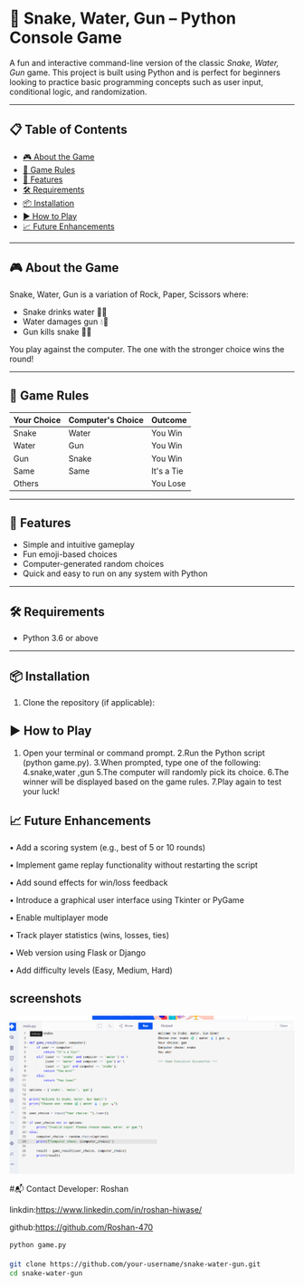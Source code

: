 # 🐍 Snake, Water, Gun – Python Console Game

A fun and interactive command-line version of the classic *Snake, Water, Gun* game. This project is built using Python and is perfect for beginners looking to practice basic programming concepts such as user input, conditional logic, and randomization.

---

## 📋 Table of Contents

- [🎮 About the Game](#-about-the-game)
- [🧠 Game Rules](#-game-rules)
- [🚀 Features](#-features)
- [🛠 Requirements](#-requirements)
- [📦 Installation](#-installation)
- [▶ How to Play](#-how-to-play)
- [📈 Future Enhancements](#-future-enhancements)



---

## 🎮 About the Game

Snake, Water, Gun is a variation of Rock, Paper, Scissors where:
- Snake drinks water 🐍💧
- Water damages gun 💧🔫
- Gun kills snake 🔫🐍

You play against the computer. The one with the stronger choice wins the round!

---

## 🧠 Game Rules

| Your Choice | Computer's Choice | Outcome        |
|-------------|-------------------|----------------|
| Snake       | Water             | You Win        |
| Water       | Gun               | You Win        |
| Gun         | Snake             | You Win        |
| Same        | Same              | It's a Tie     |
| Others      |                   | You Lose       |

---

## 🚀 Features

- Simple and intuitive gameplay
- Fun emoji-based choices
- Computer-generated random choices
- Quick and easy to run on any system with Python

---

## 🛠 Requirements

- Python 3.6 or above

---

## 📦 Installation

1. Clone the repository (if applicable):

## ▶ How to Play
 1.  Open your terminal or command prompt.
 2.Run the Python script (python game.py).
 3.When prompted, type one of the following:
 4.snake,water ,gun
 5.The computer will randomly pick its choice.
 6.The winner will be displayed based on the game rules.
 7.Play again to test your luck!

## 📈 Future Enhancements
 • Add a scoring system (e.g., best of 5 or 10 rounds)

 • Implement game replay functionality without restarting the script

 • Add sound effects for win/loss feedback

 • Introduce a graphical user interface using Tkinter or PyGame

 • Enable multiplayer mode

 • Track player statistics (wins, losses, ties)

 • Web version using Flask or Django

 • Add difficulty levels (Easy, Medium, Hard)

## screenshots
![image](https://github.com/Roshan-470/mini-game-python/blob/main/Screenshot%202025-06-17%20003113.png?raw=true)



#📬 Contact
Developer: Roshan

linkdin:https://www.linkedin.com/in/roshan-hiwase/

github:https://github.com/Roshan-470



   ```bash
   python game.py

   git clone https://github.com/your-username/snake-water-gun.git
   cd snake-water-gun
